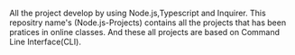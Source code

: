 All the project develop by using Node.js,Typescript and Inquirer.
This repositry name's (Node.js-Projects) contains all the projects that has been pratices in online classes.
And these all projects are based on Command Line Interface(CLI).
